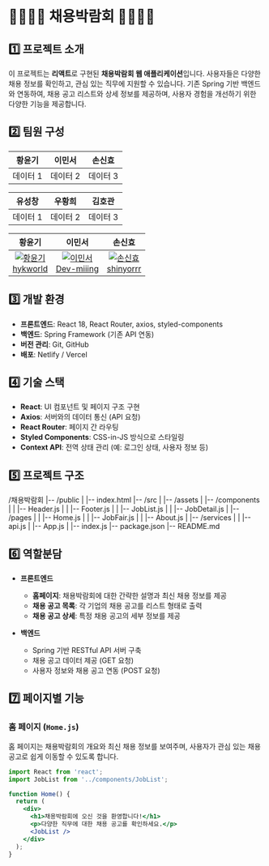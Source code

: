 # 👨‍👨‍👦‍👦 채용박람회 👨‍👩‍👧‍👧

## 1️⃣ 프로젝트 소개

이 프로젝트는 **리액트**로 구현된 **채용박람회 웹 애플리케이션**입니다. 사용자들은 다양한 채용 정보를 확인하고, 관심 있는 직무에 지원할 수 있습니다. 기존 Spring 기반 백엔드와 연동하여, 채용 공고 리스트와 상세 정보를 제공하며, 사용자 경험을 개선하기 위한 다양한 기능을 제공합니다.

## 2️⃣ 팀원 구성

| 황윤기 | 이민서 | 손신효 |
|--------|--------|--------|
| 데이터 1 | 데이터 2 | 데이터 3 |

| 유성창 | 우황희 | 김호관 |
|--------|--------|--------|
| 데이터 1 | 데이터 2 | 데이터 3 |


| 황윤기     | 이민서     | 손신효 |
|----------|----------|----------------|
| <center>[![황윤기](https://avatars.githubusercontent.com/u/70290522)](https://github.com/hykworld) <br> [hykworld](https://github.com/hykworld)</center> | <center>[![이민서](https://avatars.githubusercontent.com/u/74334443)](https://github.com/Dev-miiing) <br> [Dev-miiing](https://github.com/Dev-miiing)</center> | <center>[![손신효](https://avatars.githubusercontent.com/u/71862647)](https://github.com/shinyorrr) <br> [shinyorrr](https://github.com/shinyorrr)</center> |





## 3️⃣ 개발 환경

- **프론트엔드**: React 18, React Router, axios, styled-components
- **백엔드**: Spring Framework (기존 API 연동)
- **버전 관리**: Git, GitHub
- **배포**: Netlify / Vercel

## 4️⃣ 기술 스택

- **React**: UI 컴포넌트 및 페이지 구조 구현
- **Axios**: 서버와의 데이터 통신 (API 요청)
- **React Router**: 페이지 간 라우팅
- **Styled Components**: CSS-in-JS 방식으로 스타일링
- **Context API**: 전역 상태 관리 (예: 로그인 상태, 사용자 정보 등)

## 5️⃣ 프로젝트 구조

/채용박람회 |-- /public | |-- index.html |-- /src | |-- /assets | |-- /components | | |-- Header.js | | |-- Footer.js | | |-- JobList.js | | |-- JobDetail.js | |-- /pages | | |-- Home.js | | |-- JobFair.js | | |-- About.js | |-- /services | | |-- api.js | |-- App.js | |-- index.js |-- package.json |-- README.md

## 6️⃣ 역할분담

- **프론트엔드**
  - **홈페이지**: 채용박람회에 대한 간략한 설명과 최신 채용 정보를 제공
  - **채용 공고 목록**: 각 기업의 채용 공고를 리스트 형태로 출력
  - **채용 공고 상세**: 특정 채용 공고의 세부 정보를 제공

- **백엔드**
  - Spring 기반 RESTful API 서버 구축
  - 채용 공고 데이터 제공 (GET 요청)
  - 사용자 정보와 채용 공고 연동 (POST 요청)

## 7️⃣ 페이지별 기능

### 홈 페이지 (`Home.js`)
홈 페이지는 채용박람회의 개요와 최신 채용 정보를 보여주며, 사용자가 관심 있는 채용 공고로 쉽게 이동할 수 있도록 합니다.

```jsx
import React from 'react';
import JobList from '../components/JobList';

function Home() {
  return (
    <div>
      <h1>채용박람회에 오신 것을 환영합니다!</h1>
      <p>다양한 직무에 대한 채용 공고를 확인하세요.</p>
      <JobList />
    </div>
  );
}
